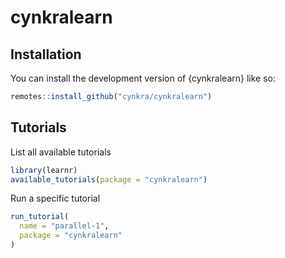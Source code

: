 
<!-- README.md is generated from README.Rmd. Please edit that file -->

# cynkralearn

<!-- badges: start -->
<!-- badges: end -->

## Installation

You can install the development version of {cynkralearn} like so:

``` r
remotes::install_github("cynkra/cynkralearn")
```

## Tutorials

List all available tutorials

``` r
library(learnr)
available_tutorials(package = "cynkralearn")
```

Run a specific tutorial

``` r
run_tutorial(
  name = "parallel-1",
  package = "cynkralearn"
)
```

